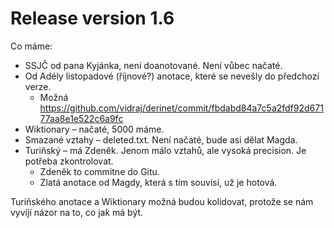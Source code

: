 # Release version 1.6

Co máme:
- SSJČ od pana Kyjánka, není doanotované. Není vůbec načaté.
- Od Adély listopadové (říjnové?) anotace, které se nevešly do předchozí verze.
    - Možná https://github.com/vidraj/derinet/commit/fbdabd84a7c5a2fdf92d67177aa8e1e522c6a9fc
- Wiktionary – načaté, 5000 máme.
- Smazané vztahy – deleted.txt. Není načaté, bude asi dělat Magda.
- Turiňský – má Zdeněk. Jenom málo vztahů, ale vysoká precision. Je potřeba zkontrolovat.
    - Zdeněk to commitne do Gitu.
    - Zlatá anotace od Magdy, která s tím souvisí, už je hotová.

Turiňského anotace a Wiktionary možná budou kolidovat, protože se nám vyvíjí názor na to, co jak má být.
